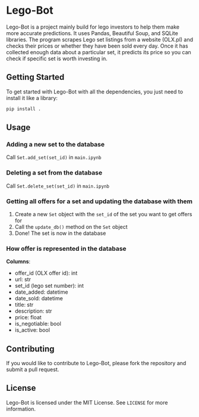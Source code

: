 # Lego-Bot

Lego-Bot is a project mainly build for lego investors to help them make more accurate predictions. It uses Pandas, Beautiful Soup, and SQLite libraries. The program scrapes Lego set listings from a website (OLX.pl) and checks their prices or whether they have been sold every day. Once it has collected enough data about a particular set, it predicts its price so you can check if specific set is worth investing in. 

## Getting Started

To get started with Lego-Bot with all the dependencies, you just need to install it like a library:
```python
pip install .
```

## Usage

### Adding a new set to the database
Call `Set.add_set(set_id)` in `main.ipynb`

### Deleting a set from the database
Call `Set.delete_set(set_id)` in `main.ipynb`

### Getting all offers for a set and updating the database with them
1. Create a new `Set` object with the `set_id` of the set you want to get offers for
2. Call the `update_db()` method on the `Set` object
3. Done! The set is now in the database

### How offer is represented in the database
**Columns**:
- offer_id (OLX offer id): int
- url: str
- set_id (lego set number): int
- date_added: datetime
- date_sold: datetime
- title: str
- description: str
- price: float
- is_negotiable: bool
- is_active: bool

## Contributing

If you would like to contribute to Lego-Bot, please fork the repository and submit a pull request.

## License

Lego-Bot is licensed under the MIT License. See `LICENSE` for more information.
